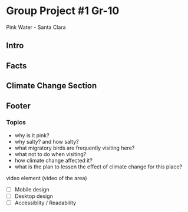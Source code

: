 # Group Project #1 Gr-10

Pink Water - Santa Clara

## Intro

## Facts

## Climate Change Section

## Footer

### Topics
- why is it pink?
- why salty? and how salty?
- what migratory birds are frequently visiting here?
- what not to do when visiting?
- how climate change affected it?
- what is the plan to lessen the effect of climate change for this place?


video element (video of the area)

- [ ] Mobile design
- [ ] Desktop design
- [ ] Accessiblity / Readability
